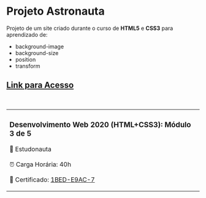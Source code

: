 <h1>Projeto Astronauta</h1>

<p>Projeto de um site criado durante o curso de <strong>HTML5</strong> e <strong>CSS3</strong> para aprendizado de: <br>

-  background-image<br>
-  background-size<br>
-  position<br>
-  transform<br></p>

<h2><a href="https://yasminelima.github.io/astronauta-site/" target="_blank">Link para Acesso</a></h2><br>

<table>
    <tr>
        <td>
        <h3>Desenvolvimento Web 2020 (HTML+CSS3): Módulo 3 de 5</h3>
        <p>🚀  Estudonauta <br><br> ⏰ Carga Horária: 40h<br><br> 📜 Certificado: <a href="https://www.estudonauta.com/validacao-de-certificado/?codigo=1BED-E9AC-7" target="_blank">1BED-E9AC-7</a></p>
        </td>
    </tr>
